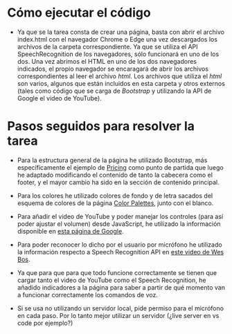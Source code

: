 # Cómo ejecutar el código

-   Ya que se la tarea consta de crear una página, basta con abrir el archivo index.html con el navegador Chrome o Edge una vez descargados los archivos de la carpeta correspondiente. Ya que se utiliza el API SpeechRecognition de los navegadores, sólo funcionará en uno de los dos. Una vez abrimos el HTML en uno de los dos navegadores indicados, el propio navegador se encaragará de abrir los archivos correspondientes al leer el archivo _html_. Los archivos que utiliza el _html_ son varios, algunos que están incluidos en esta carpeta y otros externos (tales como código que se carga de _Bootstrap_ y utilizando la API de Google el video de YouTube).

# Pasos seguidos para resolver la tarea

-   Para la estructura general de la página he utilizado Bootstrap, más específicamente el ejemplo de [Pricing](https://getbootstrap.com/docs/5.0/examples/pricing/) como punto de partida que luego he adaptado modificando el contenido de tanto la cabecera como el footer, y el mayor cambio ha sido en la sección de contenido principal.

-   Para los colores he utilizado colores de fondo y de letra sacados del esquema de colores de la página [Color Palettes](https://colorpalettes.net/color-palette-3535/), junto con el blanco.

-   Para añadir el video de YouTube y poder manejar los controles (para así poder ajustar el volumen) desde JavaScript, he utilizado la información disponible en [esta página de Google](https://developers.google.com/youtube/iframe_api_reference).

-   Para poder reconocer lo dicho por el usuario por micrófono he utilizado la información respecto a Speech Recognition API en [este video de Wes Bos](https://www.youtube.com/watch?v=0mJC0A72Fnw).

-   Ya que para que para que todo funcione correctamente se tienen que cargar tanto el video de YouTube como el Speech Recognition, he añadido indicadores a la página para saber a partir de qué momento van a funcionar correctamente los comandos de voz.

-   Si se usa no utilizando un servidor local, pide permiso para el micrófono en cada paso. Por lo tanto mejor utilizar un servidor (¿live server en vs code por ejemplo?)
